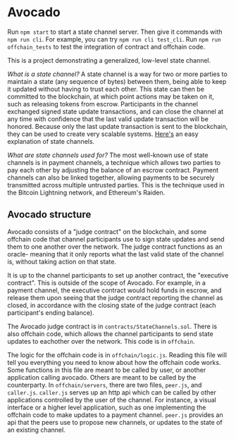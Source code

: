# Avocado

Run `npm start` to start a state channel server.
Then give it commands with `npm run cli`.
For example, you can try `npm run cli test_cli`.
Run `npm run offchain_tests` to test the integration of contract and offchain code.

This is a project demonstrating a generalized, low-level state channel.

*What is a state channel?* A state channel is a way for two or more parties to maintain a state (any sequence of bytes) between them, being able to keep it updated without having to trust each other. This state can then be committed to the blockchain, at which point actions may be taken on it, such as releasing tokens from escrow. Participants in the channel exchanged signed state update transactions, and can close the channel at any time with confidence that the last valid update transaction will be honored. Because only the last update transaction is sent to the blockchain, they can be used to create very scalable systems. [Here's](http://www.jeffcoleman.ca/state-channels/) an easy explanation of state channels.

*What are state channels used for?* The most well-known use of state channels is in payment channels, a technique which allows two parties to pay each other by adjusting the balance of an escrow contract. Payment channels can also be linked together, allowing payments to be securely transmitted across multiple untrusted parties. This is the technique used in the Bitcoin Lightning network, and Ethereum's Raiden.

## Avocado structure
Avocado consists of a "judge contract" on the blockchain, and some offchain code that channel participants use to sign state updates and send them to one another over the network. The judge contract functions as an oracle- meaning that it only reports what the last valid state of the channel is, without taking action on that state.

It is up to the channel participants to set up another contract, the "executive contract". This is outside of the scope of Avocado. For example, in a payment channel, the executive contract would hold funds in escrow, and release them upon seeing that the judge contract reporting the channel as closed, in accordance with the closing state of the judge contract (each participant's ending balance).

The Avocado judge contract is in `contracts/StateChannels.sol`. There is also offchain code, which allows the channel participants to send state updates to eachother over the network. This code is in `offchain`.

The logic for the offchain code is in `offchain/logic.js`. Reading this file will tell you everything you need to know about how the offchain code works. Some functions in this file are meant to be called by user, or another application calling avocado. Others are meant to be called by the counterparty. In `offchain/servers`, there are two files, `peer.js`, and `caller.js`. `caller.js` serves up an http api which can be called by other applications controlled by the user of the channel. For instance, a visual interface or a higher level application, such as one implementing the offchain code to make updates to a payment channel. `peer.js` provides an api that the peers use to propose new channels, or updates to the state of an existing channel.
